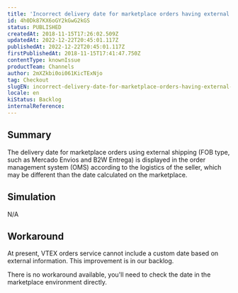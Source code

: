 ```yaml
---
title: 'Incorrect delivery date for marketplace orders having external shipping'
id: 4h0Dk87KX6oGY2kGwG2kGS
status: PUBLISHED
createdAt: 2018-11-15T17:26:02.509Z
updatedAt: 2022-12-22T20:45:01.117Z
publishedAt: 2022-12-22T20:45:01.117Z
firstPublishedAt: 2018-11-15T17:41:47.750Z
contentType: knownIssue
productTeam: Channels
author: 2mXZkbi0oi061KicTExNjo
tag: Checkout
slugEN: incorrect-delivery-date-for-marketplace-orders-having-external-shipping
locale: en
kiStatus: Backlog
internalReference: 
---
```


## Summary

The delivery date for marketplace orders using external shipping (FOB type, such as Mercado Envios and B2W Entrega) is displayed in the order management system (OMS) according to the logistics of the seller, which may be different than the date calculated on the marketplace.

## Simulation

N/A

## Workaround

At present, VTEX orders service cannot include a custom date based on external information. This improvement is in our backlog.

There is no workaround available, you'll need to check the date in the marketplace environment directly.

